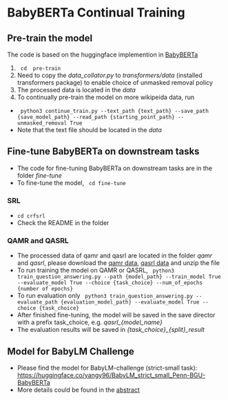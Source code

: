 # BabyBERTa Continual Training

## Pre-train the model
The code is based on the huggingface implemention in [BabyBERTa](https://github.com/phueb/BabyBERTa) 
1. `` cd  pre-train``
2. Need to copy the *data_collator.py* to *transformers/data* (installed transformers package) to enable choice of unmasked removal policy
3. The processed data is located in the *data*
4. To continually pre-train the model on more wikipeida data, run 
- `` python3 continue_train.py --text_path {text_path} --save_path {save_model_path} --read_path {starting_point_path} --unmasked_removal True``
- Note that the text file should be located in the *data* 

## Fine-tune BabyBERTa on downstream tasks

- The code for fine-tuning BabyBERTa on downstream tasks are in the folder *fine-tune*
- To fine-tune the model, `` cd fine-tune``

### SRL

- `` cd crfsrl ``
- Check the README in the folder

### QAMR and QASRL

- The processed data of qamr and qasrl are located in the folder *qamr* and *qasrl*, please download the [qamr data](https://drive.google.com/file/d/1VHGWuxqMn0sFmpUQUB_UhYbAcZjHDRb-/view?usp=sharing), [qasrl data](https://drive.google.com/file/d/1cXRcum-t50_ARIVZz1Gu1CwOJbKLdRE6/view?usp=sharing) and unzip the file
- To run training the model on QAMR or QASRL, `` python3 train_question_answering.py --path {model_path} --train_model True --evaluate_model True --choice {task_choice} --num_of_epochs {number of epochs}``
- To run evaluation only `` python3 train_question_answering.py --evaluate_path {evaluation_model_path} --evaluate_model True --choice {task_choice}``
- After finished fine-tuning, the model will be saved in the save director with a prefix task_choice, e.g. *qasrl_{model_name}*
- The evaluation results will be saved in  *{task_choice}_{split}_result*


## Model for BabyLM Challenge

- Please find the model for BabyLM-challenge (strict-small task): https://huggingface.co/yangy96/BabyLM_strict_small_Penn-BGU-BabyBERTa
- More details could be found in the [abstract](https://cogcomp.seas.upenn.edu/papers/YSLR23b.pdf)
